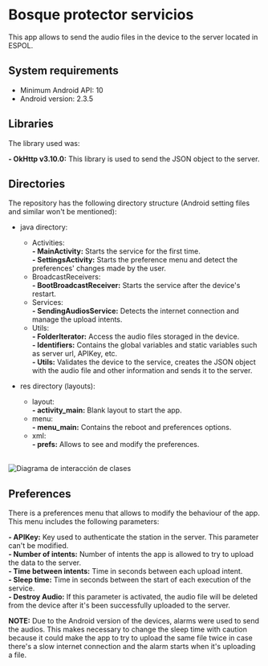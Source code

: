 # Bosque protector servicios

This app allows to send the audio files in the device to the server located in ESPOL. 

## System requirements

- Minimum Android API: 10 <br/>
- Android version: 2.3.5

## Libraries

The library used was:

**- OkHttp v3.10.0:** This library is used to send the JSON object to the server.

## Directories

The repository has the following directory structure (Android setting files and similar won't be mentioned):

- java directory:

  - Activities: <br/>
    **- MainActivity:** Starts the service for the first time. <br/>
    **- SettingsActivity:** Starts the preference menu and detect the preferences' changes made by the user. <br/>
  - BroadcastReceivers: <br/>
    **- BootBroadcastReceiver:** Starts the service after the device's restart. <br/>
  - Services: <br/>
    **- SendingAudiosService:** Detects the internet connection and manage the upload intents. <br/>
  - Utils: <br/>
    **- FolderIterator:** Access the audio files storaged in the device. <br/>
    **- Identifiers:** Contains the global variables and static variables such as server url, APIKey, etc. <br/>
    **- Utils:** Validates the device to the service, creates the JSON object with the audio file and other information and sends it to the server. <br/>
   
- res directory (layouts):

  - layout: <br/>
    **- activity_main:** Blank layout to start the app. <br/>
  - menu: <br/>
    **- menu_main:** Contains the reboot and preferences options. <br/>
  - xml: <br/>
    **- prefs:** Allows to see and modify the preferences. <br/><br/>
    
    
![Diagrama de interacción de clases](https://github.com/rfcx-espol/bosqueProtectorServicios/blob/master/Diagrama%20de%20interacción%20de%20clases.jpg)
    
## Preferences

There is a preferences menu that allows to modify the behaviour of the app. This menu includes the following parameters:

**- APIKey:** Key used to authenticate the station in the server. This parameter can't be modified. <br/>
**- Number of intents:** Number of intents the app is allowed to try to upload the data to the server. <br/>
**- Time between intents:** Time in seconds between each upload intent. <br/>
**- Sleep time:** Time in seconds between the start of each execution of the service. <br/>
**- Destroy Audio:** If this parameter is activated, the audio file will be deleted from the device after it's been successfully uploaded to the server.

**NOTE:** Due to the Android version of the devices, alarms were used to send the audios. This makes necessary to change the sleep time with caution because it could make the app to try to upload the same file twice in case there's a slow internet connection and the alarm starts when it's uploading a file.
